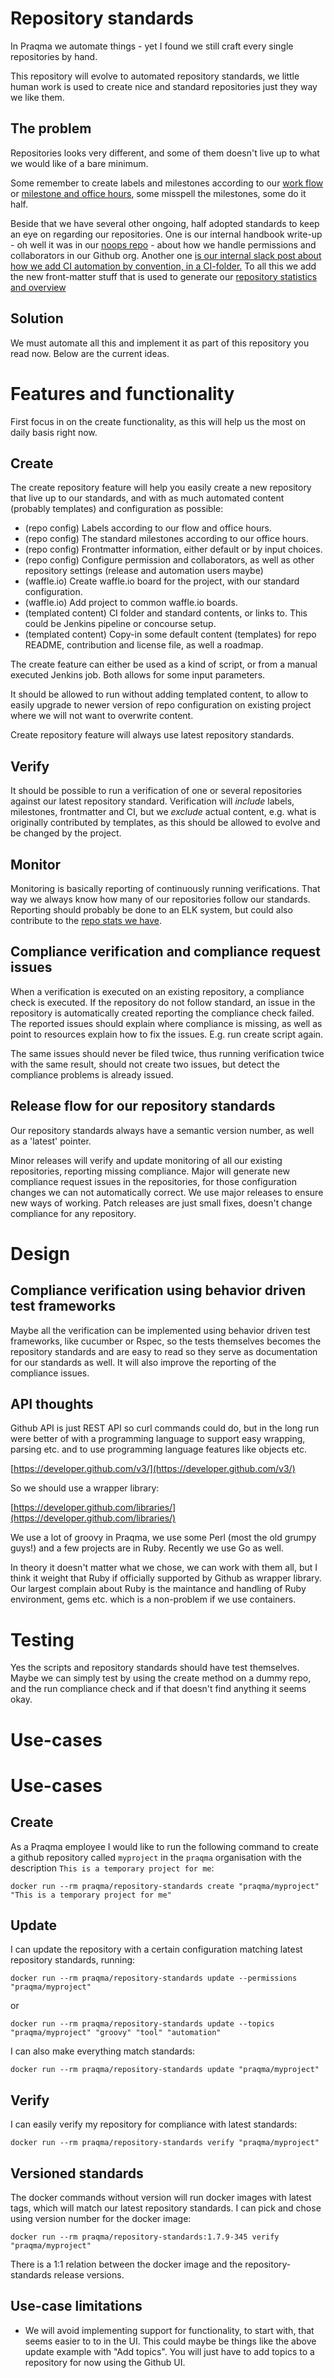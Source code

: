 # Repository standards

In Praqma we automate things - yet I found we still craft every single repositories by hand.

This repository will evolve to automated repository standards, we little human work is used to create nice and standard repositories just they way we like them.

## The problem

Repositories looks very different, and some of them doesn't live up to what we would like of a bare minimum.

Some remember to create labels and milestones according to our [work flow](http://www.praqma.com/stories/a-pragmatic-workflow/)  or [milestone and office hours](http://www.praqma.com/stories/milestones-and-officehours/), some misspell the milestones, some do it half.

Beside that we have several other ongoing, half adopted standards to keep an eye on regarding our repositories.
One is our internal handbook write-up - oh well it was in our [noops repo](https://github.com/Praqma/noops/blob/master/github.md) - about how we handle permissions and collaborators in our Github org.
Another one [is our internal slack post about how we add CI automation by convention, in a CI-folder.](https://praqma.slack.com/archives/C363GC04T/p1491216765858420)
To all this we add the new front-matter stuff that is used to generate our [repository statistics and overview](http://code.praqma.com/repo-stat/)

## Solution

We must automate all this and implement it as part of this repository you read now. Below are the current ideas.

# Features and functionality

First focus in on the create functionality, as this will help us the most on daily basis right now.

## Create

The create repository feature will help you easily create a new repository that live up to our standards, and with as much automated content (probably templates) and configuration as possible:
* (repo config) Labels according to our flow and office hours.
* (repo config) The standard milestones according to our office hours.
* (repo config) Frontmatter information, either default or by input choices.
* (repo config) Configure permission and collaborators, as well as other repository settings (release and automation users maybe)
* (waffle.io) Create waffle.io board for the project, with our standard configuration.
* (waffle.io) Add project to common waffle.io boards.
* (templated content) CI folder and standard contents, or links to. This could be Jenkins pipeline or concourse setup.
* (templated content) Copy-in some default content (templates) for repo README, contribution and license file, as well a roadmap.

The create feature can either be used as a kind of script, or from a manual executed Jenkins job. Both allows for some input parameters.

It should be allowed to run without adding templated content, to allow to easily upgrade to newer version of repo configuration on existing project where we will not want to overwrite content.

Create repository feature will always use latest repository standards.

## Verify

It should be possible to run a verification of one or several repositories against our latest repository standard.
Verification will _include_ labels, milestones, frontmatter and CI, but we _exclude_ actual content, e.g. what is originally contributed by templates, as this should be allowed to evolve and be changed by the project.

## Monitor

Monitoring is basically reporting of continuously running verifications. That way we always know how many of our repositories follow our standards.
Reporting should probably be done to an ELK system, but could also contribute to the [repo stats we have](http://code.praqma.com/repo-stat/).

## Compliance verification and compliance request issues

When a verification is executed on an existing repository, a compliance check is executed.
If the repository do not follow standard, an issue in the repository is automatically created reporting the compliance check failed.
The reported issues should explain where compliance is missing, as well as point to resources explain how to fix the issues. E.g. run create script again.

The same issues should never be filed twice, thus running verification twice with the same result, should not create two issues, but detect the compliance problems is already issued.

## Release flow for our repository standards

Our repository standards always have a semantic version number, as well as a 'latest' pointer.

Minor releases will verify and update monitoring of all our existing repositories, reporting missing compliance.
Major will generate new compliance request issues in the repositories, for those configuration changes we can not automatically correct.
We use major releases to ensure new ways of working.
Patch releases are just small fixes, doesn't change compliance for any repository.

# Design

## Compliance verification using behavior driven test frameworks

Maybe all the verification can be implemented using behavior driven test frameworks, like cucumber or Rspec, so the tests themselves becomes the repository standards and are easy to read so they serve as documentation for our standards as well.
It will also improve the reporting of the compliance issues.

## API thoughts

Github API is just REST API so curl commands could do, but in the long run were better of with a programming language to support easy wrapping, parsing etc. and to use programming language features like objects etc.

[https://developer.github.com/v3/](https://developer.github.com/v3/)

So we should use a wrapper library:

[https://developer.github.com/libraries/](https://developer.github.com/libraries/)

We use a lot of groovy in Praqma, we use some Perl (most the old grumpy guys!) and a few projects are in Ruby. Recently we use Go as well.

In theory it doesn't matter what we chose, we can work with them all, but I think it weight that Ruby if officially supported by Github as wrapper library.
Our largest complain about Ruby is the maintance and handling of Ruby environment, gems etc. which is a non-problem if we use containers.


# Testing

Yes the scripts and repository standards should have test themselves.
Maybe we can simply test by using the create method on a dummy repo, and the run compliance check and if that doesn't find anything it seems okay.


# Use-cases

# Use-cases

## Create

As a Praqma employee I would like to run the following command to create a github repository called `myproject` in the `praqma` organisation with the description `This is a temporary project for me`:

	docker run --rm praqma/repository-standards create "praqma/myproject" "This is a temporary project for me"


## Update

I can update the repository with a certain configuration matching latest repository standards, running:

	docker run --rm praqma/repository-standards update --permissions "praqma/myproject"

or

	docker run --rm praqma/repository-standards update --topics "praqma/myproject" "groovy" "tool" "automation"

I can also make everything match standards:

	docker run --rm praqma/repository-standards update "praqma/myproject"

## Verify

I can easily verify my repository for compliance with latest standards:

	docker run --rm praqma/repository-standards verify "praqma/myproject"

## Versioned standards

The docker commands without version will run docker images with latest tags, which will match our latest repository standards.
I can pick and chose using version number for the docker image:

	docker run --rm praqma/repository-standards:1.7.9-345 verify "praqma/myproject"

There is a 1:1 relation between the docker image and the repository-standards release versions.

## Use-case limitations

* We will avoid implementing support for functionality, to start with, that seems easier to to in the UI. This could maybe be things like the above update example with "Add topics". You will just have to add topics to a repository for now using the Github UI.

